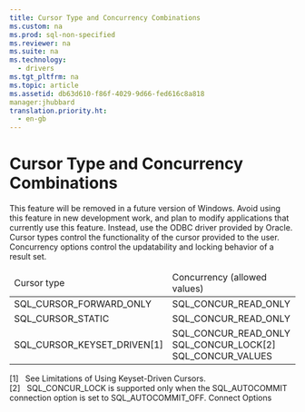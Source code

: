 ```yaml
---
title: Cursor Type and Concurrency Combinations
ms.custom: na
ms.prod: sql-non-specified
ms.reviewer: na
ms.suite: na
ms.technology: 
  - drivers
ms.tgt_pltfrm: na
ms.topic: article
ms.assetid: db63d610-f86f-4029-9d66-fed616c8a818
manager:jhubbard
translation.priority.ht: 
  - en-gb
---
```

# Cursor Type and Concurrency Combinations
<?xml version="1.0" encoding="utf-8"?>
<developerConceptualDocument xmlns="http://ddue.schemas.microsoft.com/authoring/2003/5" xmlns:xlink="http://www.w3.org/1999/xlink" xmlns:xsi="http://www.w3.org/2001/XMLSchema-instance" xsi:schemaLocation="http://ddue.schemas.microsoft.com/authoring/2003/5 http://dduestorage.blob.core.windows.net/ddueschema/developer.xsd">
  <introduction>
    <alert class="important">
      <para>This feature will be removed in a future version of Windows. Avoid using this feature in new development work, and plan to modify applications that currently use this feature. Instead, use the ODBC driver provided by Oracle.</para>
    </alert>
    <para>Cursor types control the functionality of the cursor provided to the user. Concurrency options control the updatability and locking behavior of a result set.</para>
    <table xmlns:caps="http://schemas.microsoft.com/build/caps/2013/11">
      <thead>
        <tr>
          <TD>
            <para>Cursor type</para>
          </TD>
          <TD>
            <para>Concurrency (allowed values)</para>
          </TD>
        </tr>
      </thead>
      <tbody>
        <tr>
          <TD>
            <para>SQL_CURSOR_FORWARD_ONLY</para>
          </TD>
          <TD>
            <para>SQL_CONCUR_READ_ONLY</para>
          </TD>
        </tr>
        <tr>
          <TD>
            <para>SQL_CURSOR_STATIC</para>
          </TD>
          <TD>
            <para>SQL_CONCUR_READ_ONLY</para>
          </TD>
        </tr>
        <tr>
          <TD>
            <para>SQL_CURSOR_KEYSET_DRIVEN<superscript>[1]</superscript></para>
          </TD>
          <TD>
            <para>SQL_CONCUR_READ_ONLY SQL_CONCUR_LOCK<superscript>[2]</superscript> SQL_CONCUR_VALUES</para>
          </TD>
        </tr>
      </tbody>
    </table>
    <para>
      <superscript>[1]</superscript>   See <legacyLink xlink:href="59d86fed-387c-4719-9550-36343e74da44">Limitations of Using Keyset-Driven Cursors</legacyLink>.</para>
    <para>
      <superscript>[2]</superscript>   SQL_CONCUR_LOCK is supported only when the SQL_AUTOCOMMIT connection option is set to SQL_AUTOCOMMIT_OFF.</para>
  </introduction>
  <relatedTopics>
<link xlink:href="abfdc133-cb33-435f-a467-fbe15444f687">Connect Options</link>
</relatedTopics>
</developerConceptualDocument>
